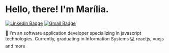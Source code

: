 # Hello, there! I'm Marília. 

[![Linkedin Badge](https://img.shields.io/badge/-Marília%20Câmara-6633cc?style=flat-square&logo=Linkedin&logoColor=white&link=https://www.linkedin.com/in/mariliacamara/)](https://www.linkedin.com/in/mariliacamara/) 
[![Gmail Badge](https://img.shields.io/badge/-mariliacamara.dev@gmail.com-6633cc?style=flat-square&logo=Gmail&logoColor=white&link=mailto:mariliacamara.dev@gmail.com)](mailto:mariliacamara.dev@gmail.com)


🚀 I'm an software application developer specializing in javascript technologies. Currently, graduating in Information Systems
💻 reactjs, vuejs and more
